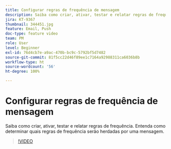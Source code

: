 ```yaml
---
title: Configurar regras de frequência de mensagem
description: Saiba como criar, ativar, testar e relatar regras de frequência. Entenda como determinar quais regras de frequência serão herdadas por uma mensagem.
jira: KT-9367
thumbnail: 344451.jpg
feature: Email, Push
doc-type: feature video
team: PM
role: User
level: Beginner
exl-id: 76d4cb7e-a9ac-470b-bc9c-5792bf5d7482
source-git-commit: 81f5cc22d46f89ee1c7164a92988311ca6036b8b
workflow-type: ht
source-wordcount: '56'
ht-degree: 100%

---
```


# Configurar regras de frequência de mensagem

Saiba como criar, ativar, testar e relatar regras de frequência. Entenda como determinar quais regras de frequência serão herdadas por uma mensagem.

>[!VIDEO](https://video.tv.adobe.com/v/344451?quality=12&learn=on)
